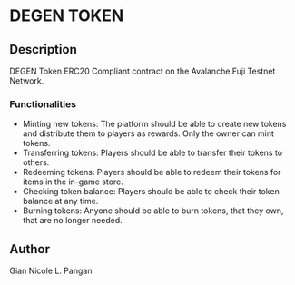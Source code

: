 # DEGEN TOKEN

## Description

DEGEN Token ERC20 Compliant contract on the Avalanche Fuji Testnet Network.

### Functionalities
* Minting new tokens: The platform should be able to create new tokens and distribute them to players as rewards. Only the owner can mint tokens.
* Transferring tokens: Players should be able to transfer their tokens to others.
* Redeeming tokens: Players should be able to redeem their tokens for items in the in-game store.
* Checking token balance: Players should be able to check their token balance at any time.
* Burning tokens: Anyone should be able to burn tokens, that they own, that are no longer needed.

## Author

Gian Nicole L. Pangan
